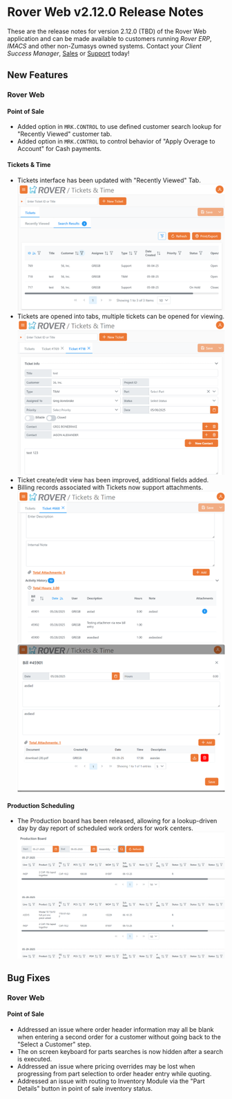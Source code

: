# Rover Web v2.12.0 Release Notes

<badge text= "Version 2.12.0" vertical="middle" />

<PageHeader />

These are the release notes for version 2.12.0 (TBD) of the Rover Web application and can be made available to customers running _Rover ERP_, _IMACS_ and other non-Zumasys owned systems. Contact your _Client Success Manager_, [Sales](mailto:sales@zumasys.com?subject=Rover%20Web%20v2.12.0) or [Support](mailto:help@zumasys.com?subject=Rover%20Web%20v2.12.0) today!

## New Features

### Rover Web

#### Point of Sale
  - Added option in `MRK.CONTROL` to use defined customer search lookup for "Recently Viewed" customer tab.
  - Added option in `MRK.CONTROL` to control behavior of "Apply Overage to Account" for Cash payments.

#### Tickets & Time
- Tickets interface has been updated with "Recently Viewed" Tab.
![Tickets Recently Viewed](./tickets-recently.png)
- Tickets are opened into tabs, multiple tickets can be opened for viewing.
![Tickets Multiple](./tickets-multiple-tabs.png)
- Ticket create/edit view has been improved, additional fields added.  
- Billing records associated with Tickets now support attachments.
![Billing Attachments](./tickets-billing-attachments.png)
![Billing Details](./tickets-billing-detail.png)

#### Production Scheduling

 - The Production board has been released, allowing for a lookup-driven day by day report of scheduled work orders for work centers.
 ![Production Board](./production-board.png)


## Bug Fixes

### Rover Web

#### Point of Sale

  - Addressed an issue where order header information may all be blank when entering a second order for a customer without going back to the "Select a Customer" step.
  - The on screen keyboard for parts searches is now hidden after a search is executed.
  - Addressed an issue where pricing overrides may be lost when progressing from part selection to order header entry while quoting.
  - Addressed an issue with routing to Inventory Module via the "Part Details" button in point of sale inventory status.

<PageFooter />
